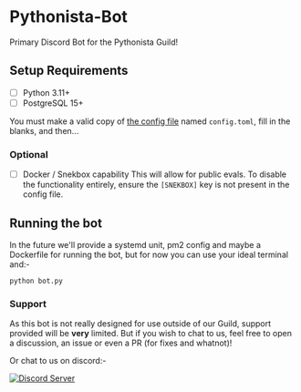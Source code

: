 # Pythonista-Bot

Primary Discord Bot for the Pythonista Guild!

## Setup Requirements

- [ ] Python 3.11+
- [ ] PostgreSQL 15+

You must make a valid copy of [the config file](./config.template.toml) named `config.toml`, fill in the blanks, and then...

### Optional
- [ ] Docker / Snekbox capability
This will allow for public evals. To disable the functionality entirely, ensure the `[SNEKBOX]` key is not present in the config file.


## Running the bot

In the future we'll provide a systemd unit, pm2 config and maybe a Dockerfile for running the bot, but for now you can use your ideal terminal and:-
```shell
python bot.py
```

### Support

As this bot is not really designed for use outside of our Guild, support provided will be **very** limited.
But if you wish to chat to us, feel free to open a discussion, an issue or even a PR (for fixes and whatnot)!

Or chat to us on discord:-
<div align="left">
    <a href="https://discord.gg/RAKc3HF">
        <img src="https://discordapp.com/api/guilds/490948346773635102/widget.png?style=banner2" alt="Discord Server"/>
    </a>
</div>
